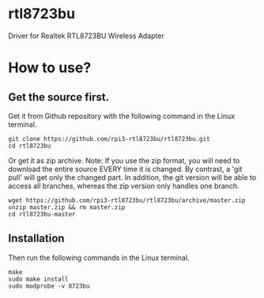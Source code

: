 # rtl8723bu
Driver for Realtek RTL8723BU Wireless Adapter

# How to use?
## Get the source first.
Get it from Github repository with the following command in the Linux terminal.
```
git clone https://github.com/rpi3-rtl8723bu/rtl8723bu.git
cd rtl8723bu
```
Or get it as zip archive. Note: If you use the zip format, you will need to download the entire source EVERY time it is changed. By contrast,
a 'git pull' will get only the changed part. In addition, the git version will be able to access all branches, whereas the zip version only
handles one branch.
```
wget https://github.com/rpi3-rtl8723bu/rtl8723bu/archive/master.zip
unzip master.zip && rm master.zip
cd rtl8723bu-master
```
## Installation 
Then run the following commands in the Linux terminal.

```
make
sudo make install
sudo modprobe -v 8723bu
```
